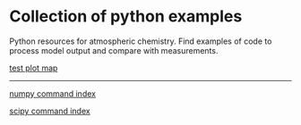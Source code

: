 # Collection of python examples
<!--
.. title: Python examples for atmospheric chemistry
.. date: 2020-03-26
.. tags: atmospheric chemistry python examples gallery
.. description: Based off the Unidata one-stop shop for Python in atmospheric science and meteorology
.. author: rrb
-->

Python resources for atmospheric chemistry. Find examples of code to process model output and compare with measurements.

[test plot map](https://nbviewer.jupyter.org/github/NCAR/CAM-chem/blob/master/docs/map_plotting.md) 

------------------------------
[numpy command index](https://numpy.org/doc/stable/genindex.html)

[scipy command index](https://docs.scipy.org/doc/scipy/reference/genindex.html)


